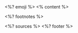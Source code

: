 <grid class="tpl-regular">

<grid class="emoji">
<%? emoji %>
</grid>

<grid class="content">
<% content %>
</grid>

<%? footnotes %>

<grid class="sources">
<%? sources %>
</grid>

<grid class="footer-info">
<%? footer %>
</grid>

</grid>
